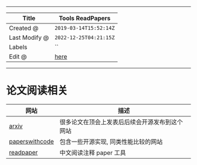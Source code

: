 -----

| Title         | Tools ReadPapers                                     |
| ------------- | ---------------------------------------------------- |
| Created @     | `2019-03-14T15:52:14Z`                               |
| Last Modify @ | `2022-12-25T04:21:15Z`                               |
| Labels        | \`\`                                                 |
| Edit @        | [here](https://github.com/junxnone/aiwiki/issues/72) |

-----

# 论文阅读相关

| 网站                                                    | 描述                      |
| ----------------------------------------------------- | ----------------------- |
| [arxiv](https://arxiv.org/)                           | 很多论文在顶会上发表后后续会开源发布到这个网站 |
| [paperswithcode](https://www.paperswithcode.com/sota) | 包含一些开源实现, 同类性能比较的网站     |
| [readpaper](https://readpaper.com/)                   | 中文阅读注释 paper 工具         |
